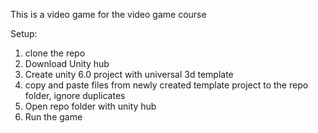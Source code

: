 This is a video game for the video game course

Setup:
1. clone the repo
2. Download Unity hub
3. Create unity 6.0 project with universal 3d template
4. copy and paste files from newly created template project to the repo folder, ignore duplicates
5. Open repo folder with unity hub
6. Run the game
